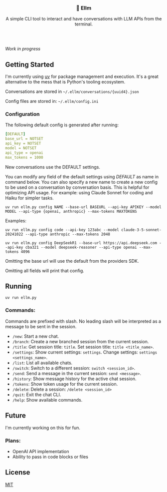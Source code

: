 <br/><br/>
<div>
    <h3 align="center">🌳 Ellm</h3>
    <p align="center">
      A simple CLI tool to interact and have conversations with LLM APIs from the terminal.
    </p>
</div>
<br><br>

_Work in progress_

## Getting Started
I'm currently using [uv](https://github.com/astral-sh/uv) for package management and execution. It's a great alternative to the mess that is Python's tooling ecosystem.

Conversations are stored in `~/.ellm/conversations/{uuid4}.json`

Config files are stored in: `~/.ellm/config.ini`

### Configuration
The following default config is generated after running:

```yaml
[DEFAULT]
base_url = NOTSET
api_key = NOTSET
model = NOTSET
api_type = openai
max_tokens = 1000
```

New conversations use the DEFAULT settings.

You can modify any field of the default settings using _DEFAULT_ as name in command below. You can also specify a new name to create a new config to be used on a conversation by conversation basis. This is helpful for optimizing API usage. For example: using Claude Sonnet for coding and Haiku for simpler tasks.
```shell
uv run ellm.py config NAME --base-url BASEURL --api-key APIKEY --model MODEL --api-type {openai, anthropic} --max-tokens MAXTOKENS
```
Examples:
```shell
uv run ellm.py config code --api-key 123abc --model claude-3-5-sonnet-20241022 --api-type anthropic --max-tokens 2048
```
```shell
uv run ellm.py config DeepSeekR1 --base-url https://api.deepseek.com --api-key cba321 --model deepseek-reasoner --api-type openai --max-tokens 4096
```

Omitting the base url will use the default from the providers SDK.

Omitting all fields will print that config.

## Running
```shell
uv run ellm.py
```

### Commands:

Commands are prefixed with slash. No leading slash will be interpreted as a message to be sent in the session.

- `/new`: Start a new chat.
- `/branch`: Create a new branched session from the current session.
- `/title`: Get session title: `title`. Set session title: `title <title_name>`.
- `/settings`: Show current settings: `settings`. Change settings: `settings <settings_name>`.
- `/list`: List all available chats.
- `/switch`: Switch to a different session: `switch <session_id>`.
- `/send`: Send a message in the current session: `send <message>`.
- `/history`: Show message history for the active chat session.
- `/tokens`: Show token usage for the current session.
- `/delete`: Delete a session: `/delete <session_id>`
- `/quit`: Exit the chat CLI.
- `/help`: Show available commands.


## Future

I'm currently working on this for fun.

### Plans:

- OpenAI API implementation
- Ability to pass in code blocks or files


## License

[MIT](https://github.com/williamfedele/ellm/blob/main/LICENSE)
